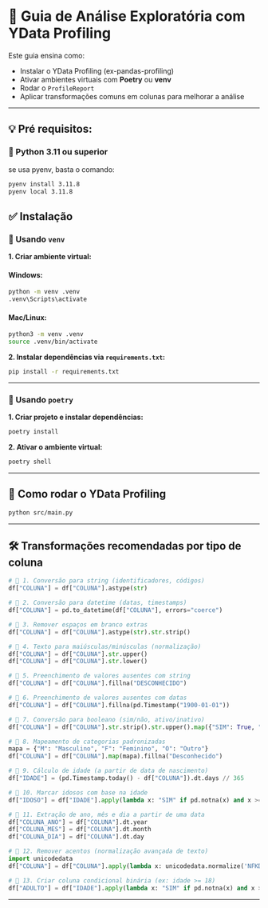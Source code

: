# 🧠 Guia de Análise Exploratória com YData Profiling

Este guia ensina como:

- Instalar o YData Profiling (ex-pandas-profiling)
- Ativar ambientes virtuais com **Poetry** ou **venv**
- Rodar o `ProfileReport`
- Aplicar transformações comuns em colunas para melhorar a análise

---

## 💡 Pré requisitos:

### 🐍 Python 3.11 ou superior

se usa pyenv, basta o comando:

```bash
pyenv install 3.11.8
pyenv local 3.11.8
```

## ✅ Instalação

### 🔹 Usando `venv`

**1. Criar ambiente virtual:**

#### Windows:

```bash
python -m venv .venv
.venv\Scripts\activate
```

#### Mac/Linux:

```bash
python3 -m venv .venv
source .venv/bin/activate
```

**2. Instalar dependências via `requirements.txt`:**

```bash
pip install -r requirements.txt
```

---

### 🔹 Usando `poetry`

**1. Criar projeto e instalar dependências:**

```bash
poetry install
```

**2. Ativar o ambiente virtual:**

```bash
poetry shell
```

---

## 🚀 Como rodar o YData Profiling

```bash
python src/main.py
```

---

## 🛠️ Transformações recomendadas por tipo de coluna

```python
# 🔹 1. Conversão para string (identificadores, códigos)
df["COLUNA"] = df["COLUNA"].astype(str)

# 🔹 2. Conversão para datetime (datas, timestamps)
df["COLUNA"] = pd.to_datetime(df["COLUNA"], errors="coerce")

# 🔹 3. Remover espaços em branco extras
df["COLUNA"] = df["COLUNA"].astype(str).str.strip()

# 🔹 4. Texto para maiúsculas/minúsculas (normalização)
df["COLUNA"] = df["COLUNA"].str.upper()
df["COLUNA"] = df["COLUNA"].str.lower()

# 🔹 5. Preenchimento de valores ausentes com string
df["COLUNA"] = df["COLUNA"].fillna("DESCONHECIDO")

# 🔹 6. Preenchimento de valores ausentes com datas
df["COLUNA"] = df["COLUNA"].fillna(pd.Timestamp("1900-01-01"))

# 🔹 7. Conversão para booleano (sim/não, ativo/inativo)
df["COLUNA"] = df["COLUNA"].str.strip().str.upper().map({"SIM": True, "NÃO": False, "NAO": False})

# 🔹 8. Mapeamento de categorias padronizadas
mapa = {"M": "Masculino", "F": "Feminino", "O": "Outro"}
df["COLUNA"] = df["COLUNA"].map(mapa).fillna("Desconhecido")

# 🔹 9. Cálculo de idade (a partir de data de nascimento)
df["IDADE"] = (pd.Timestamp.today() - df["COLUNA"]).dt.days // 365

# 🔹 10. Marcar idosos com base na idade
df["IDOSO"] = df["IDADE"].apply(lambda x: "SIM" if pd.notna(x) and x >= 60 else "NÃO")

# 🔹 11. Extração de ano, mês e dia a partir de uma data
df["COLUNA_ANO"] = df["COLUNA"].dt.year
df["COLUNA_MES"] = df["COLUNA"].dt.month
df["COLUNA_DIA"] = df["COLUNA"].dt.day

# 🔹 12. Remover acentos (normalização avançada de texto)
import unicodedata
df["COLUNA"] = df["COLUNA"].apply(lambda x: unicodedata.normalize('NFKD', str(x)).encode('ascii', errors='ignore').decode('utf-8'))

# 🔹 13. Criar coluna condicional binária (ex: idade >= 18)
df["ADULTO"] = df["IDADE"].apply(lambda x: "SIM" if pd.notna(x) and x >= 18 else "NÃO")
```

---
